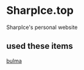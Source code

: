# SharpIce.top

SharpIce's personal website

## used these items

[bulma](https://github.com/jgthms/bulma)
